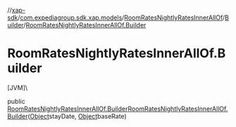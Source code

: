 //[xap-sdk](../../../../index.md)/[com.expediagroup.sdk.xap.models](../../index.md)/[RoomRatesNightlyRatesInnerAllOf](../index.md)/[Builder](index.md)/[RoomRatesNightlyRatesInnerAllOf.Builder](-room-rates-nightly-rates-inner-all-of.-builder.md)

# RoomRatesNightlyRatesInnerAllOf.Builder

[JVM]\

public [RoomRatesNightlyRatesInnerAllOf.Builder](index.md)[RoomRatesNightlyRatesInnerAllOf.Builder](-room-rates-nightly-rates-inner-all-of.-builder.md)([Object](https://docs.oracle.com/javase/8/docs/api/java/lang/Object.html)stayDate, [Object](https://docs.oracle.com/javase/8/docs/api/java/lang/Object.html)baseRate)
